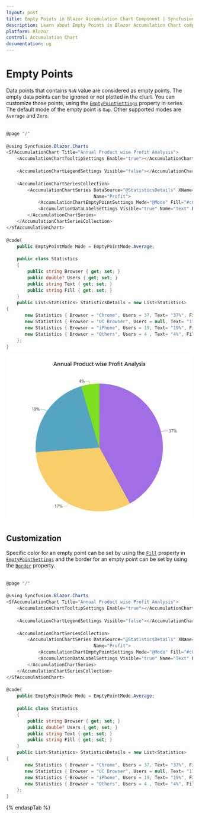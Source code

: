 ```yaml
---
layout: post
title: Empty Points in Blazor Accumulation Chart Component | Syncfusion 
description: Learn about Empty Points in Blazor Accumulation Chart component of Syncfusion, and more details.
platform: Blazor
control: Accumulation Chart
documentation: ug
---
```


# Empty Points

Data points that contains `NaN` value are considered as empty points. The empty data points
can be ignored or not plotted in the chart. You can customize those points, using the [`EmptyPointSettings`](https://help.syncfusion.com/cr/blazor/Syncfusion.Blazor.Charts.AccumulationChartSeries.html#Syncfusion_Blazor_Charts_AccumulationChartSeries_EmptyPointSettings) property in
series. The default mode of the empty point is `Gap`. Other supported modes are `Average` and `Zero`.

```csharp

@page "/"

@using Syncfusion.Blazor.Charts
<SfAccumulationChart Title="Annual Product wise Profit Analysis">
    <AccumulationChartTooltipSettings Enable="true"></AccumulationChartTooltipSettings>

    <AccumulationChartLegendSettings Visible="false"></AccumulationChartLegendSettings>

    <AccumulationChartSeriesCollection>
        <AccumulationChartSeries DataSource="@StatisticsDetails" XName="Browser" YName="Users"
                                 Name="Profit">
            <AccumulationChartEmptyPointSettings Mode="@Mode" Fill="#c0faf4"></AccumulationChartEmptyPointSettings>
            <AccumulationDataLabelSettings Visible="true" Name="Text" Position="AccumulationLabelPosition.Outside"></AccumulationDataLabelSettings>
        </AccumulationChartSeries>
    </AccumulationChartSeriesCollection>
</SfAccumulationChart>

@code{
    public EmptyPointMode Mode = EmptyPointMode.Average;

    public class Statistics
    {
        public string Browser { get; set; }
        public double? Users { get; set; }
        public string Text { get; set; }
        public string Fill { get; set; }
    }
    public List<Statistics> StatisticsDetails = new List<Statistics>
{
       new Statistics { Browser = "Chrome", Users = 37, Text= "37%", Fill="#498fff"},
       new Statistics { Browser = "UC Browser", Users = null, Text= "17%", Fill="#ffa060"},
       new Statistics { Browser = "iPhone", Users = 19, Text= "19%", Fill="#ff68b6"},
       new Statistics { Browser = "Others", Users = 4 , Text= "4%", Fill="#81e2a1"},
    };
}

```

![Empty Points](images/pie-dough-nut/empty.png)

## Customization

Specific color for an empty point can be set by using the [`Fill`](https://help.syncfusion.com/cr/blazor/Syncfusion.Blazor.Charts.AccumulationChartEmptyPointSettings.html#Syncfusion_Blazor_Charts_AccumulationChartEmptyPointSettings_Fill) property in [`EmptyPointSettings`](https://help.syncfusion.com/cr/blazor/Syncfusion.Blazor.Charts.AccumulationChartSeries.html#Syncfusion_Blazor_Charts_AccumulationChartSeries_EmptyPointSettings) and the
border for an empty point can be set by using the [`Border`](https://help.syncfusion.com/cr/blazor/Syncfusion.Blazor.Charts.AccumulationChartEmptyPointSettings.html#Syncfusion_Blazor_Charts_AccumulationChartEmptyPointSettings_Border) property.

```csharp

@page "/"

@using Syncfusion.Blazor.Charts
<SfAccumulationChart Title="Annual Product wise Profit Analysis">
    <AccumulationChartTooltipSettings Enable="true"></AccumulationChartTooltipSettings>

    <AccumulationChartLegendSettings Visible="false"></AccumulationChartLegendSettings>

    <AccumulationChartSeriesCollection>
        <AccumulationChartSeries DataSource="@StatisticsDetails" XName="Browser" YName="Users"
                                 Name="Profit">
            <AccumulationChartEmptyPointSettings Mode="@Mode" Fill="#c0faf4"></AccumulationChartEmptyPointSettings>
            <AccumulationDataLabelSettings Visible="true" Name="Text" Position="AccumulationLabelPosition.Outside"></AccumulationDataLabelSettings>
        </AccumulationChartSeries>
    </AccumulationChartSeriesCollection>
</SfAccumulationChart>

@code{
    public EmptyPointMode Mode = EmptyPointMode.Average;

    public class Statistics
    {
        public string Browser { get; set; }
        public double? Users { get; set; }
        public string Text { get; set; }
        public string Fill { get; set; }
    }
    public List<Statistics> StatisticsDetails = new List<Statistics>
{
       new Statistics { Browser = "Chrome", Users = 37, Text= "37%", Fill="#498fff"},
       new Statistics { Browser = "UC Browser", Users = null, Text= "17%", Fill="#ffa060"},
       new Statistics { Browser = "iPhone", Users = 19, Text= "19%", Fill="#ff68b6"},
       new Statistics { Browser = "Others", Users = 4 , Text= "4%", Fill="#81e2a1"},
    };
}

```

{% endaspTab %}